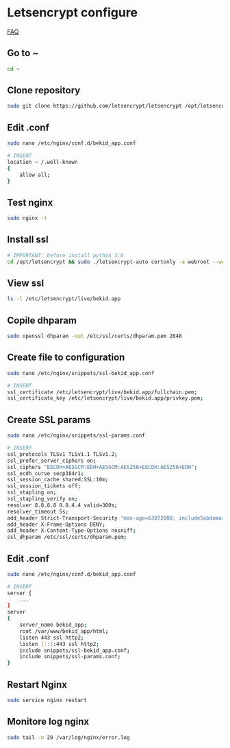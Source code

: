 # Letsencrypt configure

[FAQ](../../FAQ.md)

## Go to ~

```bash
cd ~
```

## Clone repository

```bash
sudo git clone https://github.com/letsencrypt/letsencrypt /opt/letsencrypt
```

## Edit .conf

```bash
sudo nano /etc/nginx/conf.d/bekid_app.conf

# INSERT
location ~ /.well-known
{
	allow all;
}
```

## Test nginx

```bash
sudo nginx -t
```

## Install ssl

```bash
# IMPORTANT: before install python 3.6
cd /opt/letsencrypt && sudo ./letsencrypt-auto certonly -a webroot --webroot-path=/var/www/bekid_app/html -d bekid.app -d www.bekid.app
```

## View ssl

```bash
ls -l /etc/letsencrypt/live/bekid.app
```

## Copile dhparam

```bash
sudo openssl dhparam -out /etc/ssl/certs/dhparam.pem 2048
```

## Create file to configuration

```bash
sudo nano /etc/nginx/snippets/ssl-bekid_app.conf

# INSERT
ssl_certificate /etc/letsencrypt/live/bekid.app/fullchain.pem;
ssl_certificate_key /etc/letsencrypt/live/bekid.app/privkey.pem;
```

## Create SSL params

```bash
sudo nano /etc/nginx/snippets/ssl-params.conf

# INSERT
ssl_protocols TLSv1 TLSv1.1 TLSv1.2;
ssl_prefer_server_ciphers on;
ssl_ciphers "EECDH+AESGCM:EDH+AESGCM:AES256+EECDH:AES256+EDH";
ssl_ecdh_curve secp384r1;
ssl_session_cache shared:SSL:10m;
ssl_session_tickets off;
ssl_stapling on;
ssl_stapling_verify on;
resolver 8.8.8.8 8.8.4.4 valid=300s;
resolver_timeout 5s;
add_header Strict-Transport-Security "max-age=63072000; includeSubdomains; preload";
add_header X-Frame-Options DENY;
add_header X-Content-Type-Options nosniff;
ssl_dhparam /etc/ssl/certs/dhparam.pem;
```

## Edit .conf

```bash
sudo nano /etc/nginx/conf.d/bekid_app.conf

# INSERT
server {
    ...
}
server
{
	server_name bekid_app;
	root /var/www/bekid_app/html;
	listen 443 ssl http2;
	listen [::]:443 ssl http2;
	include snippets/ssl-bekid_app.conf;
	include snippets/ssl-params.conf;
}
```

## Restart Nginx

```bash
sudo service nginx restart
```

## Monitore log nginx

```bash
sudo tail -n 20 /var/log/nginx/error.log
```
